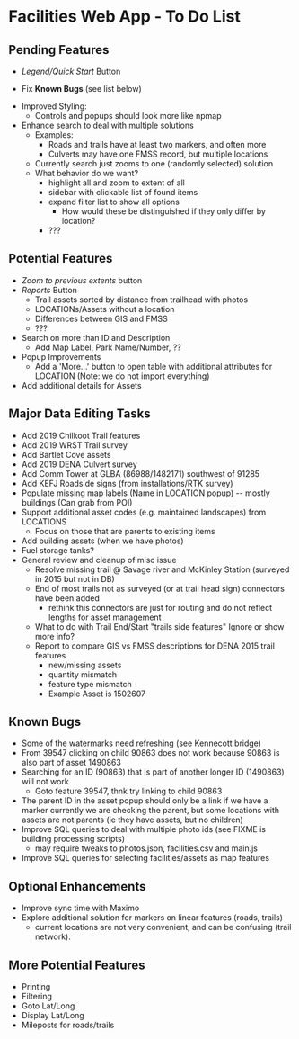 Facilities Web App - To Do List
===============================

Pending Features
----------------
* _Legend/Quick Start_ Button
- Fix **Known Bugs** (see list below)
* Improved Styling:
  - Controls and popups should look more like npmap
* Enhance search to deal with multiple solutions
  - Examples:
    - Roads and trails have at least two markers, and often more
    - Culverts may have one FMSS record, but multiple locations
  - Currently search just zooms to one (randomly selected) solution
  - What behavior do we want?
    - highlight all and zoom to extent of all
    - sidebar with clickable list of found items
    - expand filter list to show all options
      - How would these be distinguished if they only differ by location?
    - ???

Potential Features
------------------
* _Zoom to previous extents_ button
* _Reports_ Button
  - Trail assets sorted by distance from trailhead with photos
  - LOCATIONs/Assets without a location
  - Differences between GIS and FMSS
  - ???
* Search on more than ID and Description
  - Add Map Label, Park Name/Number, ??
* Popup Improvements
  - Add a 'More...' button to open table with additional attributes
    for LOCATION (Note: we do not import everything)
* Add additional details for Assets


Major Data Editing Tasks
------------------------
* Add 2019 Chilkoot Trail features
* Add 2019 WRST Trail survey
* Add Bartlet Cove assets
* Add 2019 DENA Culvert survey
* Add Comm Tower at GLBA (86988/1482171) southwest of 91285
* Add KEFJ Roadside signs (from installations/RTK survey)
* Populate missing map labels (Name in LOCATION popup) -- mostly buildings (Can grab from POI)
* Support additional asset codes (e.g. maintained landscapes) from LOCATIONS
  - Focus on those that are parents to existing items
* Add building assets (when we have photos)
* Fuel storage tanks?
* General review and cleanup of misc issue
  - Resolve missing trail @ Savage river and McKinley Station (surveyed in 2015 but not in DB)
  - End of most trails not as surveyed (or at trail head sign) connectors have been added
    + rethink this connectors are just for routing and do not reflect lengths for asset management
  - What to do with Trail End/Start "trails side features"  Ignore or show more info?
  - Report to compare GIS vs FMSS descriptions for DENA 2015 trail features
    + new/missing assets
    + quantity mismatch
    + feature type mismatch
    + Example Asset is 1502607


Known Bugs
----------
* Some of the watermarks need refreshing (see Kennecott bridge)
* From 39547 clicking on child 90863 does not work because 90863 is also part of asset 1490863
* Searching for an ID (90863) that is part of another longer ID (1490863) will not work
  - Goto feature 39547, thnk try linking to child 90863
* The parent ID in the asset popup should only be a link if we have a marker
  currently we are checking the parent, but some locations with assets are
  not parents (ie they have assets, but no children)
* Improve SQL queries to deal with multiple photo ids (see FIXME is building processing scripts)
  - may require tweaks to photos.json, facilities.csv and main.js
* Improve SQL queries for selecting facilities/assets as map features


Optional Enhancements
---------------------
* Improve sync time with Maximo
* Explore additional solution for markers on linear features (roads, trails)
  - current locations are not very convenient, and can be confusing (trail network).


More Potential Features
-----------------------
* Printing
* Filtering
* Goto Lat/Long
* Display Lat/Long
* Mileposts for roads/trails
